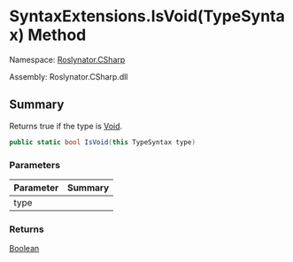 # SyntaxExtensions\.IsVoid\(TypeSyntax\) Method

Namespace: [Roslynator.CSharp](../../README.md)

Assembly: Roslynator\.CSharp\.dll

## Summary

Returns true if the type is [Void](https://docs.microsoft.com/en-us/dotnet/api/system.void)\.

```csharp
public static bool IsVoid(this TypeSyntax type)
```

### Parameters

| Parameter | Summary |
| --------- | ------- |
| type | |

### Returns

[Boolean](https://docs.microsoft.com/en-us/dotnet/api/system.boolean)


